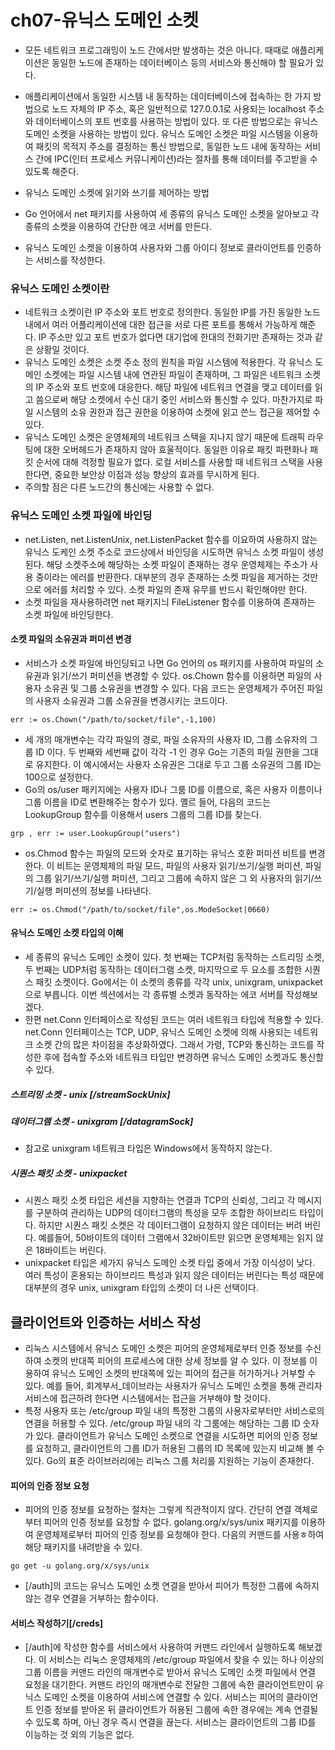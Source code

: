 # ch07-유닉스 도메인 소켓
- 모든 네트워크 프로그래밍이 노드 간에서만 발생하는 것은 아니다. 때때로 애플리케이션은 동일한 노드에 존재하는 데이터베이스 등의 서비스와 통신해야 할 필요가 있다.
- 애플리케이션에서 동일한 시스템 내 동작하는 데이터베이스에 접속하는 한 가지 방법으로 노드 자체의 IP 주소, 혹은 일반적으로 127.0.0.1로 사용되는 localhost  주소와 데이터베이스의 포트 번호를 사용하는 방법이 있다. 또 다른 방법으로는 유닉스 도메인 소켓을 사용하는 방법이 있다. 유닉스 도메인 소켓은 파일 시스템을 이용하여 패킷의 목적지 주소를 결정하는 통신 방법으로, 동일한 노드 내에 동작하는 서비스 간에 IPC(인터 프로세스 커뮤니케이션)라는 절차를 통해 데이터를 주고받을 수 있도록 해준다.

- 유닉스 도메인 소켓에 읽기와 쓰기를 제어하는 방법
- Go 언어에서 net 패키지를 사용하여 세 종류의 유닉스 도메인 소켓을 알아보고 각 종류의 소켓을 이용하여 간단한 에코 서버를 만든다.
- 유닉스 도메인 소켓을 이용하여 사용자와 그룹 아이디 정보로 클라이언트를 인증하는 서비스를 작성한다.


### 유닉스 도메인 소켓이란
- 네트워크 소켓이란 IP 주소와 포트 번호로 정의한다. 동일한 IP를 가진 동일한 노드 내에서 여러 어플리케이션에 대한 접근을 서로 다른 포트를 통해서 가능하게 해준다. IP 주소만 있고 포트 번호가 없다면 대기업에 한대의 전화기만 존재하는 것과 같은 상황일 것이다. 
- 유닉스 도메인 소켓은 소켓 주소 정의 원칙을 파일 시스템에 적용한다. 각 유닉스 도메인 소켓에는 파일 시스템 내에 연관된 파일이 존재하며, 그 파일은 네트워크 소켓의 IP 주소와 포트 번호에 대응한다. 해당 파일에 네트워크 연결을 맺고 데이터를 읽고 씀으로써 해당 소켓에서 수신 대기 중인 서비스와 통신할 수 있다. 마찬가지로 파일 시스템의 소유 권한과 접근 권한을 이용하여 소켓에 읽고 쓴느 접근을 제어할 수 있다.
- 유닉스 도메인 소켓은 운영체제의 네트워크 스택을 지나지 않기 때문에 트래픽 라우팅에 대한 오버헤드가 존재하지 않아 효울적이다. 동일한 이유로 패킷 파편화나 패킷 순서에 대해 걱정할 필요가 없다. 로컬 서비스를 사용할 때 네트워크 스택을 사용한다면, 중요한 보안상 이점과 성능 향상의 효과를 무시하게 된다.
- 주의할 점은 다른 노드간의 통신에는 사용할 수 없다.

### 유닉스 도메인 소켓 파일에 바인딩
- net.Listen, net.ListenUnix, net.ListenPacket 함수를 이요하여 사용하지 않는 유닉스 도케인 소켓 주소로 코드상에서 바인딩을 시도하면 유닉스 소켓 파일이 생성된다. 해당 소켓주소에 해당하는 소켓 파일이 존재하는 경우 운영체제는 주소가 사용 중이라는 에러를 반환한다. 대부분의 경우 존재하는 소켓 파일을 제거하는 것만으로 에러를 처리할 수 있다. 소켓 파일의 존재 유무를 반드시 확인해야만 한다.
- 소켓 파일을 재사용하려면 net 패키지늬 FileListener 함수를 이용하여 존재하는 소켓 파일에 바인딩한다. 

#### 소켓 파일의 소유권과 퍼미션 변경
- 서비스가 소켓 파일에 바인딩되고 나면 Go 언어의 os 패키지를 사용하여 파일의 소유권과 읽기/쓰기 퍼미션을 변경할 수 있다. os.Chown 함수를 이용하면 파일의 사용자 소유권 및 그룹 소유권을 변경할 수 있다.
다음 코드는 운영체제가 주어진 파일의 사용자 소유권과 그룹 소유권을 변경시키는 코드이다.
```
err := os.Chown("/path/to/socket/file",-1,100)
```
- 세 개의 매개변수는 각각 파일의 경로, 파일 소유자의 사용자 ID, 그룹 소유자의 그룹 ID 이다. 두 번째와 세번째 값이 각각 -1 인 경우 Go는 기존의 파일 권한을 그대로 유지한다. 이 예시에서는 사용자
소유권은 그대로 두고 그룹 소유권의 그룹 ID는 100으로 설정한다.
- Go의 os/user 패키지에는 사용자 ID나 그룸 ID를 이름으로, 혹은 사용자 이름이나 그룹 이름을 ID로 변환해주는 함수가 있다. 옐르 들어, 다음의 코드는 LookupGroup 함수를 이용해서 users 그룹의 그룹 ID를 찾는다.
```
grp , err := user.LookupGroup("users")
```
- os.Chmod 함수는 파일의 모드와 숫자로 표기하는 유닉스 호환 퍼미션 비트를 변경한다. 이 비트는 운영체제의 파일 모드, 파일의 사용자 읽기/쓰기/실행 퍼미션, 파일의 그룹 읽기/쓰기/실행 퍼미션,
그리고 그룹에 속하지 않은 그 외 사용자의 읽기/쓰기/실행 퍼미션의 정보를 나타낸다.
```
err := os.Chmod("/path/to/socket/file",os.ModeSocket|0660)
```

#### 유닉스 도메인 소켓 타입의 이해
- 세 종류의 유닉스 도메인 소켓이 있다. 첫 번째는 TCP처럼 동작하는 스트리밍 소켓, 두 번째는 UDP처럼 동작하는 데이터그램 소켓, 마지막으로 두 요소를 조합한 시퀀스 패킷 소켓이다. 
Go에서는 이 소켓의 종류를 각각 unix, unixgram, unixpacket으로 부릅니다. 이번 섹션에서는 각 종류별 소켓과 동작하는 에코 서버를 작성해보겠다.
- 한편 net.Conn 인터페이스로 작성된 코드는 여러 네트워크 타입에 적용할 수 있다. net.Conn 인터페이스는 TCP, UDP, 유닉스 도메인 소켓에 의해 사용되는 네트워크 소켓 간의 많은 차이점을 추상화하였다.
그래서 가령, TCP와 통신하는 코드를 작성한 후에 접속할 주소와 네트워크 타입만 변경하면 유닉스 도메인 소켓과도 통신할 수 있다.

##### 스트리밍 소켓 - unix [/streamSockUnix]
##### 데이터그램 소켓 - unixgram [/datagramSock]
- 참고로 unixgram 네트워크 타입은 Windows에서 동작하지 않는다.
##### 시퀀스 패킷 소켓 - unixpacket
- 시퀀스 패킷 소켓 타입은 세션을 지향하는 연결과 TCP의 신뢰성, 그리고 각 메시지를 구분하여 관리하는 UDP의 데이터그램의 특성을 모두 조합한 하이브리드 타입이다. 
하지만 시퀀스 패킷 소켓은 각 데이터그램이 요청하지 않은 데이터는 버려 버린다. 예를들어, 50바이트의 데이터 그램에서 32바이트만 읽으면 운영체제는 읽지 않은 18바이트는 버린다.
- unixpacket 타입은 세가지 유닉스 도메인 소켓 타입 중에서 가장 이식성이 낮다. 여러 특성이 혼용되는 하이브리드 특성과 읽지 않은 데이터는 버린다는 특성 때문에 대부분의 경우 unix, unixgram 타입의
소켓이 더 나은 선택이다. 


## 클라이언트와 인증하는 서비스 작성
- 리눅스 시스템에서 유닉스 도메인 소켓은 피어의 운영체제로부터 인증 정보를 수신하여 소켓의 반대쪽 피어의 프로세스에 대한 상세 정보를 알 수 있다. 이 정보를 이용하여 유닉스 도메인 소켓의 반대쪽에 있는 피어의 접근을 허가하거나 거부할 수 있다. 예를 들어, 회계부서_데이브라는 사용자가 유닉스 도메인 소켓을 통해 관리자 서비스에 접근하려 한다면 시스템에서는 접근을 거부해야 할 것이다.
- 특정 사용자 또는 /etc/group 파일 내의 특정한 그룹의 사용자로부터만 서비스로의 연결을 허용할 수 있다. /etc/group 파일 내의 각 그룸에는 해당하는 그룹 ID 숫자가 있다. 클라이언트가 유닉스 도메인 소켓으로 연결을 시도하면 피어의 인증 정보를 요청하고, 클라이언트의 그룹 ID가 허용된 그룹의 ID 목록에 있는지 비교해 볼 수 있다. Go의 표준 라이브러리에는 리눅스 그룹 처리를 지원하는 기능이 존재한다.

#### 피어의 인증 정보 요청
- 피어의 인증 정보를 요청하는 절차는 그렇게 직관적이지 않다. 간단히 연결 객체로부터 피어의 인증 정보를 요청할 수 없다. golang.org/x/sys/unix 패키지를 이용하여 운영체제로부터 피어의 인증 정보를 요청해야 한다. 다음의 커맨드를 사용ㅎ하여 해당 패키지를 내려받을 수 있다.
```
go get -u golang.org/x/sys/unix
```
- [/auth]의 코드는 유닉스 도메인 소켓 연결을 받아서 피어가 특정한 그룹에 속하지 않는 경우 연결을 거부하는 함수이다.

#### 서비스 작성하기[/creds]
- [/auth]에 작성한 함수를 서비스에서 사용하여 커맨드 라인에서 실행하도록 해보겠다. 이 서비스는 리눅스 운영체제의 /etc/group 파일에서 찾을 수 있는 하나 이상의 그룹 이름을 커맨드 라인의 매개변수로 받아서 유닉스 도메인 소켓 파일에서 연결 요청을 대기한다. 커맨드 라인의 매개변수로 전달한 그룹에 속한 클라이언트만이 유닉스 도메인 소켓을 이용하여 서비스에 연결할 수 있다. 서비스는 피어의 클라이언트 인증 정보를 받아온 뒤 클라이언트가 허용된 그룹에 속한 경우에는 계속 연결될 수 있도록 하며, 아닌 경우 즉시 연결을 끊는다. 서비스는 클라이언트의 그룹 ID를 이능하는 것 외의 기능은 없다.